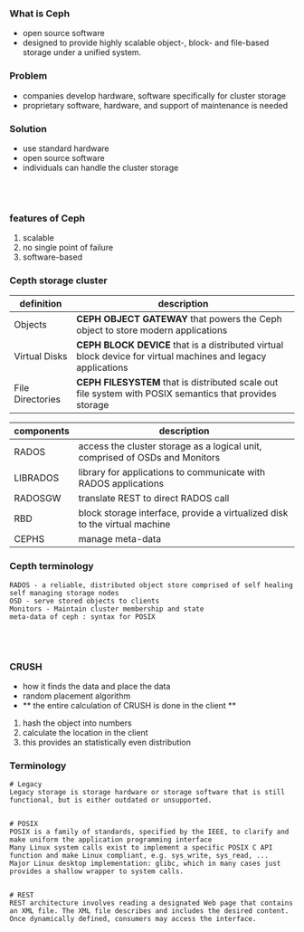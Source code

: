 ### What is Ceph
- open source software
- designed to provide highly scalable object-, block- and file-based storage under a unified system.

### Problem
- companies develop hardware, software specifically for cluster storage
- proprietary software, hardware, and support of maintenance is needed

### Solution
- use standard hardware
- open source software
- individuals can handle the cluster storage

<br>
<br>

### features of Ceph
1. scalable
2. no single point of failure
3. software-based

### Cepth storage cluster
| definition | description |
| --- | --- |
| Objects | **CEPH OBJECT GATEWAY** that powers the Ceph object to store modern applications |
| Virtual Disks | **CEPH BLOCK DEVICE** that is a distributed virtual block device for virtual machines and legacy applications |
| File Directories | **CEPH FILESYSTEM** that is distributed scale out file system with POSIX semantics that provides storage |

| components | description |
| --- | --- |
| RADOS | access the cluster storage as a logical unit, comprised of OSDs and Monitors  |  
| LIBRADOS | library for applications to communicate with RADOS applications |
| RADOSGW | translate REST to direct RADOS call |
| RBD | block storage interface, provide a virtualized disk to the virtual machine |
| CEPHS | manage meta-data |


### Cepth terminology
```
RADOS - a reliable, distributed object store comprised of self healing self managing storage nodes
OSD - serve stored objects to clients
Monitors - Maintain cluster membership and state
meta-data of ceph : syntax for POSIX
```

<br>
<br>

### CRUSH
- how it finds the data and place the data
- random placement algorithm
- ** the entire calculation of CRUSH is done in the client **

1. hash the object into numbers
2. calculate the location in the client
3. this provides an statistically even distribution









### Terminology
```
# Legacy
Legacy storage is storage hardware or storage software that is still functional, but is either outdated or unsupported.


# POSIX
POSIX is a family of standards, specified by the IEEE, to clarify and make uniform the application programming interface
Many Linux system calls exist to implement a specific POSIX C API function and make Linux compliant, e.g. sys_write, sys_read, ...
Major Linux desktop implementation: glibc, which in many cases just provides a shallow wrapper to system calls.


# REST
REST architecture involves reading a designated Web page that contains an XML file. The XML file describes and includes the desired content. Once dynamically defined, consumers may access the interface.

```
